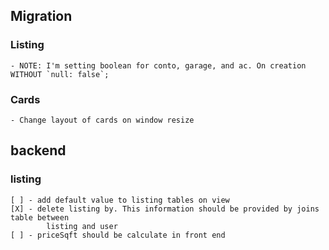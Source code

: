 ## Migration
### Listing
    - NOTE: I'm setting boolean for conto, garage, and ac. On creation WITHOUT `null: false`;

### Cards
    - Change layout of cards on window resize


## backend
### listing
    [ ] - add default value to listing tables on view
    [X] - delete listing by. This information should be provided by joins table between
            listing and user
    [ ] - priceSqft should be calculate in front end

